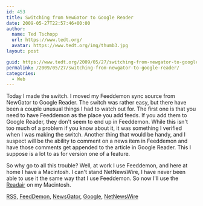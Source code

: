 ```yaml
---
id: 453
title: Switching from NewGator to Google Reader
date: 2009-05-27T22:57:46+00:00
author:
  name: Ted Tschopp
  url: https://www.tedt.org/
  avatar: https://www.tedt.org/img/thumb3.jpg
layout: post

guid: https://www.tedt.org/2009/05/27/switching-from-newgator-to-google-reader/
permalink: /2009/05/27/switching-from-newgator-to-google-reader/
categories:
  - Web
---
```

Today I made the switch. I moved my Feeddemon sync source from NewGator to Google Reader. The switch was rather easy, but there have been a couple unusual things I had to watch out for. The first one is that you need to have Feeddemon as the place you add feeds. If you add them to Google Reader, they don't seem to end up in Feeddemon. While this isn't too much of a problem if you know about it, it was something I verified when I was making the switch. Another thing that would be handy, and I suspect will be the ability to comment on a news item in Feeddemon and have those comments get appended to the article in Google Reader. This I suppose is a lot to as for version one of a feature.

So why go to all this trouble? Well, at work I use Feeddemon, and here at home I have a Macintosh. I can't stand NetNewsWire, I have never been able to use it the same way that I use Feeddemon. So now I'll use the [Readair](http://code.google.com/p/readair/ "Readair") on my Macintosh.

<div class="posttagsblock">
  <a href="http://technorati.com/tag/RSS" rel="tag">RSS</a>, <a href="http://technorati.com/tag/FeedDemon" rel="tag">FeedDemon</a>, <a href="http://technorati.com/tag/NewsGator" rel="tag">NewsGator</a>, <a href="http://technorati.com/tag/Google" rel="tag">Google</a>, <a href="http://technorati.com/tag/NetNewsWire" rel="tag">NetNewsWire</a>
</div>